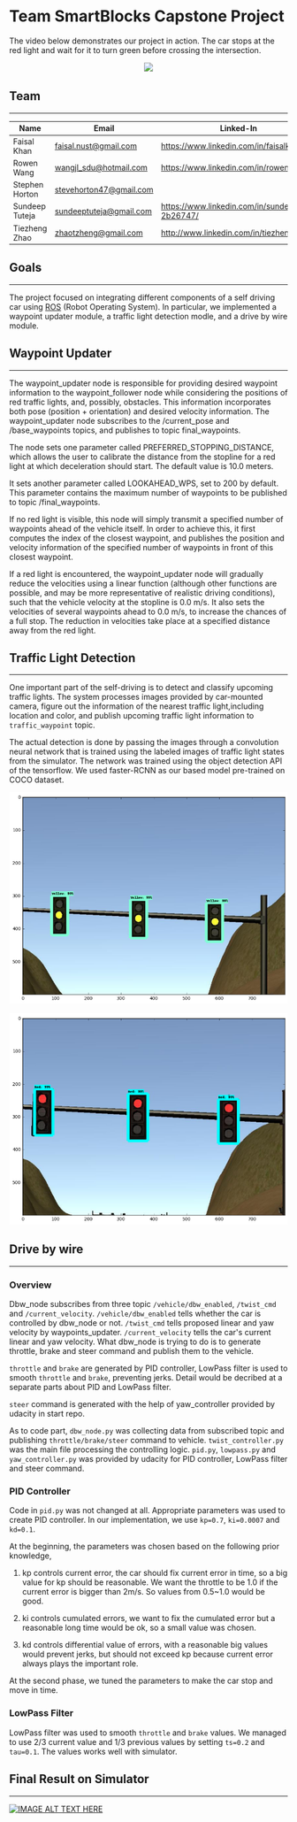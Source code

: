 # Team SmartBlocks Capstone Project 

The video below demonstrates our project in action. The car stops at the red light and wait for it to turn green before crossing the intersection.

<p align=center>
	<img src=imgs/carnd_capstone.gif/>
</p>

## Team
---

| Name        |Email           | Linked-In  |
| ------------- |-------------| -----|
| Faisal Khan |    faisal.nust@gmail.com | https://www.linkedin.com/in/faisalkhan83/ |
| Rowen Wang      | wangjl_sdu@hotmail.com      |  https://www.linkedin.com/in/rowenw/ |
| Stephen Horton |stevehorton47@gmail.com     |     |
| Sundeep Tuteja | sundeeptuteja@gmail.com|https://www.linkedin.com/in/sundeep-t-2b26747/|
|Tiezheng Zhao |zhaotzheng@gmail.com|http://www.linkedin.com/in/tiezhengzhao|


## Goals
---

The project focused on integrating different components of a self driving car using [ROS](http://www.ros.org/) (Robot Operating System). In particular, we implemented a waypoint updater module, a traffic light detection modle, and a drive by wire module.  

## Waypoint Updater
---

The waypoint_updater node is responsible for providing desired waypoint information to the waypoint_follower node while considering the positions of red traffic lights, and, possibly, obstacles. This information incorporates both pose (position + orientation) and desired velocity information. The waypoint_updater node subscribes to the /current_pose and /base_waypoints topics, and publishes to topic final_waypoints.

The node sets one parameter called PREFERRED_STOPPING_DISTANCE, which allows the user to calibrate the distance from the stopline for a red light at which deceleration should start. The default value is 10.0 meters.

It sets another parameter called LOOKAHEAD_WPS, set to 200 by default. This parameter contains the maximum number of waypoints to be published to topic /final_waypoints.

If no red light is visible, this node will simply transmit a specified number of waypoints ahead of the vehicle itself. In order to achieve this, it first computes the index of the closest waypoint, and publishes the position and velocity information of the specified number of waypoints in front of this closest waypoint.

If a red light is encountered, the waypoint_updater node will gradually reduce the velocities using a linear function (although other functions are possible, and may be more representative of realistic driving conditions), such that the vehicle velocity at the stopline is 0.0 m/s. It also sets the velocities of several waypoints ahead to 0.0 m/s, to increase the chances of a full stop. The reduction in velocities take place at a specified distance away from the red light.


## Traffic Light Detection
---

One important part of the self-driving is to detect and classify upcoming traffic lights. The system processes images provided by car-mounted camera, figure out the information of the nearest traffic light,including location and color, and publish upcoming traffic light information to ```traffic_waypoint``` topic. 

The actual detection is done by passing the images through a convolution neural network that is trained using the labeled images of traffic light states from the simulator. The network was trained using the object detection API of the tensorflow. We used faster-RCNN as our based model pre-trained on COCO dataset.	

<p align=center>
	<img src='./imgs/tl1.png'>
</p>

<p align=center>
	<img src='./imgs/tl2.png'>
</p>

## Drive by wire
---
### Overview

Dbw\_node subscribes from three topic ```/vehicle/dbw_enabled```, ```/twist_cmd``` and ```/current_velocity```. ```/vehicle/dbw_enabled``` tells whether the car is controlled by dbw\_node or not. ```/twist_cmd``` tells proposed linear and yaw velocity by waypoints\_updater. ```/current_velocity``` tells the car's current linear and yaw velocity.
What dbw\_node is trying to do is to generate throttle, brake and steer command and publish them to the vehicle.

```throttle``` and ```brake``` are generated by PID controller, LowPass filter is used to smooth ```throttle``` and ```brake```, preventing jerks. Detail would be decribed at a separate parts about PID and LowPass filter.

```steer``` command is generated with the help of yaw_controller provided by udacity in start repo. 

As to code part, ```dbw_node.py``` was collecting data from subscribed topic and publishing ```throttle/brake/steer``` command to vehicle. ```twist_controller.py``` was the main file processing the controlling logic. ```pid.py```, ```lowpass.py``` and ```yaw_controller.py``` was provided by udacity for PID controller, LowPass filter and steer command. 

### PID Controller

Code in ```pid.py``` was not changed at all. Appropriate parameters was used to create PID controller. In our implementation, we use ```kp=0.7```, ```ki=0.0007``` and ```kd=0.1```. 

At the beginning, the parameters was chosen based on the following prior knowledge, 

1) kp controls current error, the car should fix current error in time, so a big value for kp should be reasonable. We want the throttle to be 1.0 if the current error is bigger than 2m/s. So values from 0.5~1.0 would be good.

2) ki controls cumulated errors, we want to fix the cumulated error but a reasonable long time would be ok, so a small value was chosen.

3) kd controls differential value of errors, with a reasonable big values would prevent jerks, but should not exceed kp because current error always plays the important role.

At the second phase, we tuned the parameters to make the car stop and move in time.     

### LowPass Filter

LowPass filter was used to smooth ```throttle``` and ```brake``` values. We managed to use 2/3 current value and 1/3 previous values by setting ```ts=0.2``` and ```tau=0.1```. The values works well with simulator.


## Final Result on Simulator
---
[![IMAGE ALT TEXT HERE](https://img.youtube.com/vi/6IbyqjLUKMM/0.jpg)](https://www.youtube.com/watch?v=6IbyqjLUKMM)

